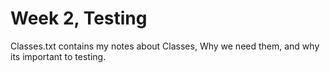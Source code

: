 # Week 2, Testing

Classes.txt contains my notes about Classes, Why we need them, and why its important to testing.
